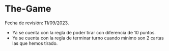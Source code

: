 # The-Game
Fecha de revisión: 11/09/2023.

- Ya se cuenta con la regla de poder tirar con diferencia de 10 puntos.
- Ya se cuenta con la regla de terminar turno cuando mínimo son 2 cartas las que hemos tirado.
